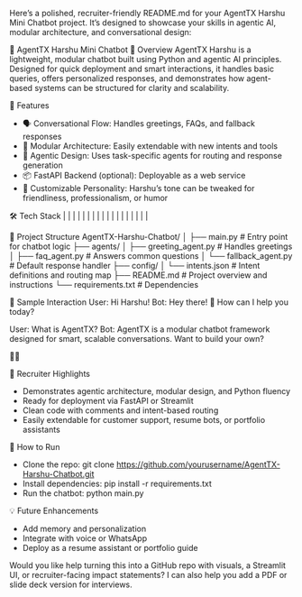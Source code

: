Here’s a polished, recruiter-friendly README.md for your AgentTX Harshu Mini Chatbot project. It’s designed to showcase your skills in agentic AI, modular architecture, and conversational design:

🤖 AgentTX Harshu Mini Chatbot
🧠 Overview
AgentTX Harshu is a lightweight, modular chatbot built using Python and agentic AI principles. Designed for quick deployment and smart interactions, it handles basic queries, offers personalized responses, and demonstrates how agent-based systems can be structured for clarity and scalability.

🚀 Features
- 🗣️ Conversational Flow: Handles greetings, FAQs, and fallback responses
- 🧩 Modular Architecture: Easily extendable with new intents and tools
- 🧠 Agentic Design: Uses task-specific agents for routing and response generation
- 📦 FastAPI Backend (optional): Deployable as a web service
- 🎨 Customizable Personality: Harshu’s tone can be tweaked for friendliness, professionalism, or humor

🛠️ Tech Stack
|  |  | 
|  |  | 
|  |  | 
|  |  | 
|  |  | 
|  |  | 



📁 Project Structure
AgentTX-Harshu-Chatbot/
│
├── main.py                  # Entry point for chatbot logic
├── agents/
│   ├── greeting_agent.py    # Handles greetings
│   ├── faq_agent.py         # Answers common questions
│   └── fallback_agent.py    # Default response handler
├── config/
│   └── intents.json         # Intent definitions and routing map
├── README.md                # Project overview and instructions
└── requirements.txt         # Dependencies



🧪 Sample Interaction
User: Hi Harshu!
Bot: Hey there! 👋 How can I help you today?

User: What is AgentTX?
Bot: AgentTX is a modular chatbot framework designed for smart, scalable conversations. Want to build your own?



📌 Recruiter Highlights
- Demonstrates agentic architecture, modular design, and Python fluency
- Ready for deployment via FastAPI or Streamlit
- Clean code with comments and intent-based routing
- Easily extendable for customer support, resume bots, or portfolio assistants

🧭 How to Run
- Clone the repo:
git clone https://github.com/yourusername/AgentTX-Harshu-Chatbot.git
- Install dependencies:
pip install -r requirements.txt
- Run the chatbot:
python main.py



💡 Future Enhancements
- Add memory and personalization
- Integrate with voice or WhatsApp
- Deploy as a resume assistant or portfolio guide

Would you like help turning this into a GitHub repo with visuals, a Streamlit UI, or recruiter-facing impact statements? I can also help you add a PDF or slide deck version for interviews.

